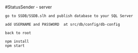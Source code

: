 #StatusSender - server

    go to SSDB/SSDB.slh and publish database to your SQL Server

    add USERNAME and PASSWORD  at src/db/config/db-config

    back to root    

    npm install 
    npm start 
